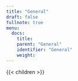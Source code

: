 ```yaml
---
title: "General"
draft: false
fullnote: true
menu:
  docs:
    title:
    parent: "General"
    identifier: "General"
    weight:
---
```


{{< children >}}